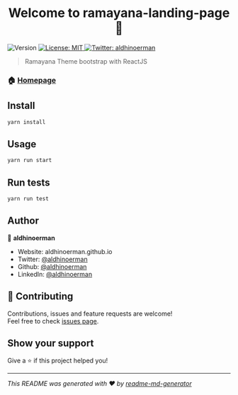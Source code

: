 <h1 align="center">Welcome to ramayana-landing-page 👋</h1>
<p>
  <img alt="Version" src="https://img.shields.io/badge/version-0.1.0-blue.svg?cacheSeconds=2592000" />
  <a href="#" target="_blank">
    <img alt="License: MIT" src="https://img.shields.io/badge/License-MIT-yellow.svg" />
  </a>
  <a href="https://twitter.com/aldhinoerman" target="_blank">
    <img alt="Twitter: aldhinoerman" src="https://img.shields.io/twitter/follow/aldhinoerman.svg?style=social" />
  </a>
</p>

> Ramayana Theme bootstrap with ReactJS

### 🏠 [Homepage](https://ramayana-landing-page.vercel.app/)

## Install

```sh
yarn install
```

## Usage

```sh
yarn run start
```

## Run tests

```sh
yarn run test
```

## Author

👤 **aldhinoerman**

* Website: aldhinoerman.github.io
* Twitter: [@aldhinoerman](https://twitter.com/aldhinoerman)
* Github: [@aldhinoerman](https://github.com/aldhinoerman)
* LinkedIn: [@aldhinoerman](https://linkedin.com/in/aldhinoerman)

## 🤝 Contributing

Contributions, issues and feature requests are welcome!<br />Feel free to check [issues page](https://github.com/aldhinoerman/ramayana-landing-page/issues). 

## Show your support

Give a ⭐️ if this project helped you!

***
_This README was generated with ❤️ by [readme-md-generator](https://github.com/kefranabg/readme-md-generator)_